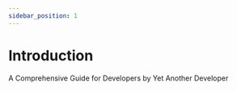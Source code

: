 ```yaml
---
sidebar_position: 1
---
```


# Introduction

A Comprehensive Guide for Developers by Yet Another Developer
